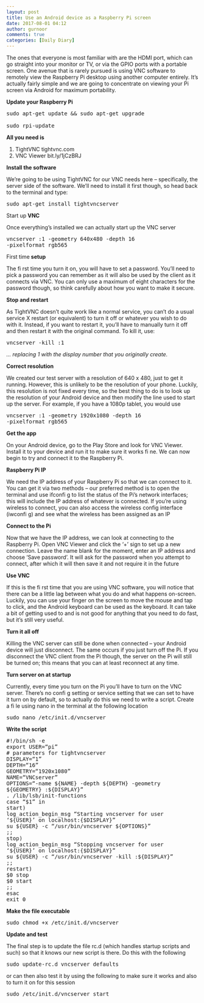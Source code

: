 ```yaml
---
layout: post
title: Use an Android device as a Raspberry Pi screen
date: 2017-08-01 04:12
author: gurnoor
comments: true
categories: [Daily Diary]
---
```

The ones that everyone is most familiar with are the HDMI port, which can go straight into your monitor or TV, or via the GPIO ports with a portable screen. One avenue that is rarely pursued is using VNC software to remotely view the Raspberry Pi desktop using another computer entirely. It’s actually fairly simple and we are going to concentrate on viewing your Pi screen via Android for maximum portability.

<strong>Update your Raspberry Pi</strong>
<pre>sudo apt-get update &amp;&amp; sudo apt-get upgrade

sudo rpi-update</pre>
<strong>All you need is </strong>
<ol>
 	<li>TightVNC tightvnc.com</li>
 	<li>VNC Viewer bit.ly/1jCzBRJ</li>
</ol>
<strong>Install the software</strong>

We’re going to be using TightVNC for our VNC needs here – specifically, the server side of the software. We’ll need to install it first though, so head back to the terminal and type:
<pre>sudo apt-get install tightvncserver</pre>
Start up<strong> VNC</strong>

Once everything’s installed we can actually start up the
VNC server
<pre>vncserver :1 -geometry 640x480 -depth 16
-pixelformat rgb565</pre>
First time<strong> setup</strong>

The fi rst time you turn it on, you will have to set a password. You’ll need to pick a password you can remember as it will also be used by the client as it connects via VNC. You can only use a maximum of eight characters for the password though, so think carefully about how you want to make it secure.

<strong>Stop and restart</strong>

As TightVNC doesn’t quite work like a normal service, you can’t do a usual service X restart (or equivalent) to turn it off or whatever you wish to do with it. Instead, if you want to restart
it, you’ll have to manually turn it off and then restart it with the original command. To kill it, use:
<pre>vncserver -kill :1</pre>
<em>... replacing 1 with the display number that you originally create.</em>

<strong>Correct resolution</strong>

We created our test server with a resolution of 640 x 480, just to get it running. However, this is unlikely to be the resolution of your phone. Luckily, this resolution is not fixed every time, so the best thing to do is to look up the resolution of your Android device and then modify the line used to start up the server. For example, if you have a 1080p tablet, you would use
<pre>vncserver :1 -geometry 1920x1080 -depth 16
-pixelformat rgb565</pre>
<strong>Get the app</strong>

On your Android device, go to the Play Store and look for VNC Viewer. Install it to your device and run it to make sure it works fi ne. We can now begin to try and connect it to the Raspberry Pi.

<strong>Raspberry Pi IP</strong>

We need the IP address of your Raspberry Pi so that we can connect to it. You can get it via two methods – our preferred method is to open the terminal and use ifconfi g to list the status of the Pi’s network interfaces; this will include the IP address of whatever is connected. If you’re using wireless to connect, you can also access the wireless config interface (iwconfi g) and see what the wireless has been assigned as an IP

<strong>Connect to the Pi</strong>

Now that we have the IP address, we can look at connecting to the Raspberry Pi. Open VNC Viewer and click the ‘+’ sign to set up a new connection. Leave the name blank for the moment, enter an IP address and choose ‘Save password’. It will ask for the password when you attempt to connect, after which it will then save it and not require it in the future

<strong>Use VNC</strong>

If this is the fi rst time that you are using VNC software, you will notice that there can be a little lag between what you do and what happens on-screen. Luckily, you can use your finger on the screen to move the mouse and tap to click, and the Android keyboard can be used as the keyboard. It can take a bit of getting used to and is not good for anything that you need to do fast, but it’s still very useful.

<strong>Turn it all off</strong>

Killing the VNC server can still be done when connected – your Android device will just disconnect. The same occurs if you just turn off the Pi. If you disconnect the VNC client from the Pi though, the server on the Pi will still be turned on; this means that you can at least reconnect at any time.

<strong>Turn server on at startup</strong>

Currently, every time you turn on the Pi you’ll have to turn on the VNC server. There’s no confi g setting or service setting that we can set to have it turn on by default, so to actually do this we need to write a script. Create a fi le using nano in the terminal at the following location
<pre>sudo nano /etc/init.d/vncserver</pre>
<strong>Write the script</strong>
<pre>#!/bin/sh -e
export USER=“pi”
# parameters for tightvncserver
DISPLAY=“1”
DEPTH=“16”
GEOMETRY=“1920x1080”
NAME=“VNCserver”
OPTIONS=“-name ${NAME} -depth ${DEPTH} -geometry
${GEOMETRY} :${DISPLAY}”
. /lib/lsb/init-functions
case “$1” in
start)
log_action_begin_msg “Starting vncserver for user
‘${USER}’ on localhost:{$DISPLAY}”
su ${USER} -c “/usr/bin/vncserver ${OPTIONS}”
;;
stop)
log_action_begin_msg “Stopping vncserver for user
‘${USER}’ on localhost:{$DISPLAY}”
su ${USER} -c “/usr/bin/vncserver -kill :${DISPLAY}”
;;
restart)
$0 stop
$0 start
;;
esac
exit 0</pre>
<strong>Make the file executable</strong>
<pre>sudo chmod +x /etc/init.d/vncserver</pre>
<strong>Update and test</strong>

The final step is to update the file rc.d (which handles startup scripts and such) so that it knows our new script is there. Do this with the following
<pre>sudo update-rc.d vncserver defaults</pre>
or can then also test it by using the following to make sure it works and also to turn it on for this session
<pre>sudo /etc/init.d/vncserver start</pre>
&nbsp;
<pre></pre>
